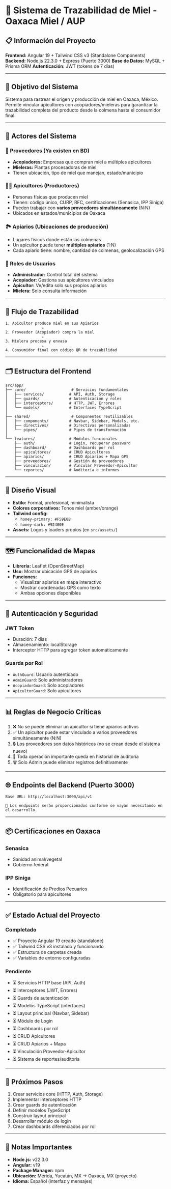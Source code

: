 # 🍯 Sistema de Trazabilidad de Miel - Oaxaca Miel / AUP

## 📋 Información del Proyecto

**Frontend:** Angular 19 + Tailwind CSS v3 (Standalone Components)
**Backend:** Node.js 22.3.0 + Express (Puerto 3000)
**Base de Datos:** MySQL + Prisma ORM
**Autenticación:** JWT (tokens de 7 días)

---

## 🎯 Objetivo del Sistema

Sistema para rastrear el origen y producción de miel en Oaxaca, México. Permite vincular apicultores con acopiadores/mieleras para garantizar la trazabilidad completa del producto desde la colmena hasta el consumidor final.

---

## 👥 Actores del Sistema

### 🏢 Proveedores (Ya existen en BD)
- **Acopiadores:** Empresas que compran miel a múltiples apicultores
- **Mieleras:** Plantas procesadoras de miel
- Tienen ubicación, tipo de miel que manejan, estado/municipio

### 👨‍🌾 Apicultores (Productores)
- Personas físicas que producen miel
- Tienen: código único, CURP, RFC, certificaciones (Senasica, IPP Siniga)
- Pueden trabajar con **varios proveedores simultáneamente** (N:N)
- Ubicados en estados/municipios de Oaxaca

### 🏞️ Apiarios (Ubicaciones de producción)
- Lugares físicos donde están las colmenas
- Un apicultor puede tener **múltiples apiarios** (1:N)
- Cada apiario tiene: nombre, cantidad de colmenas, geolocalización GPS

### 👤 Roles de Usuarios
- **Administrador:** Control total del sistema
- **Acopiador:** Gestiona sus apicultores vinculados
- **Apicultor:** Ve/edita solo sus propios apiarios
- **Mielera:** Solo consulta información

---

## 🔄 Flujo de Trazabilidad
```
1. Apicultor produce miel en sus Apiarios
                ↓
2. Proveedor (Acopiador) compra la miel
                ↓
3. Mielera procesa y envasa
                ↓
4. Consumidor final con código QR de trazabilidad
```

---

## 🗂️ Estructura del Frontend
```
src/app/
├── core/                    # Servicios fundamentales
│   ├── services/           # API, Auth, Storage
│   ├── guards/             # Autenticación y roles
│   ├── interceptors/       # HTTP, JWT, Errores
│   └── models/             # Interfaces TypeScript
│
├── shared/                  # Componentes reutilizables
│   ├── components/         # Navbar, Sidebar, Modals, etc.
│   ├── directives/         # Directivas personalizadas
│   └── pipes/              # Pipes de transformación
│
└── features/               # Módulos funcionales
    ├── auth/               # Login, recuperar password
    ├── dashboard/          # Dashboards por rol
    ├── apicultores/        # CRUD Apicultores
    ├── apiarios/           # CRUD Apiarios + Mapa GPS
    ├── proveedores/        # Gestión de proveedores
    ├── vinculacion/        # Vincular Proveedor-Apicultor
    └── reportes/           # Auditoría e informes
```

---

## 🎨 Diseño Visual

- **Estilo:** Formal, profesional, minimalista
- **Colores corporativos:** Tonos miel (amber/orange)
- **Tailwind config:**
  - `honey-primary: #F59E0B`
  - `honey-dark: #92400E`
- **Assets:** Logos y loaders propios (en `src/assets/`)

---

## 🗺️ Funcionalidad de Mapas

- **Librería:** Leaflet (OpenStreetMap)
- **Uso:** Mostrar ubicación GPS de apiarios
- **Funciones:**
  - Visualizar apiarios en mapa interactivo
  - Mostrar coordenadas GPS como texto
  - Ambas opciones disponibles

---

## 🔐 Autenticación y Seguridad

### JWT Token
- Duración: 7 días
- Almacenamiento: localStorage
- Interceptor HTTP para agregar token automáticamente

### Guards por Rol
- `AuthGuard`: Usuario autenticado
- `AdminGuard`: Solo administradores
- `AcopiadorGuard`: Solo acopiadores
- `ApicultorGuard`: Solo apicultores

---

## 📊 Reglas de Negocio Críticas

1. ❌ No se puede eliminar un apicultor si tiene apiarios activos
2. ✅ Un apicultor puede estar vinculado a varios proveedores simultáneamente (N:N)
3. 🔒 Los proveedores son datos históricos (no se crean desde el sistema nuevo)
4. 📝 Toda operación importante queda en historial de auditoría
5. 🗑️ Solo Admin puede eliminar registros definitivamente

---

## 🌐 Endpoints del Backend (Puerto 3000)
```
Base URL: http://localhost:3000/api/v1

📌 Los endpoints serán proporcionados conforme se vayan necesitando en el desarrollo.
```
---

## 📦 Certificaciones en Oaxaca

### Senasica
- Sanidad animal/vegetal
- Gobierno federal

### IPP Siniga
- Identificación de Predios Pecuarios
- Obligatorio para apicultores

---

## ✅ Estado Actual del Proyecto

### Completado
- ✅ Proyecto Angular 19 creado (standalone)
- ✅ Tailwind CSS v3 instalado y funcionando
- ✅ Estructura de carpetas creada
- ✅ Variables de entorno configuradas

### Pendiente
- ⏳ Servicios HTTP base (API, Auth)
- ⏳ Interceptores (JWT, Errores)
- ⏳ Guards de autenticación
- ⏳ Modelos TypeScript (interfaces)
- ⏳ Layout principal (Navbar, Sidebar)
- ⏳ Módulo de Login
- ⏳ Dashboards por rol
- ⏳ CRUD Apicultores
- ⏳ CRUD Apiarios + Mapa
- ⏳ Vinculación Proveedor-Apicultor
- ⏳ Sistema de reportes/auditoría

---

## 🚀 Próximos Pasos

1. Crear servicios core (HTTP, Auth, Storage)
2. Implementar interceptores HTTP
3. Crear guards de autenticación
4. Definir modelos TypeScript
5. Construir layout principal
6. Desarrollar módulo de login
7. Crear dashboards diferenciados por rol

---

## 📝 Notas Importantes

- **Node.js:** v22.3.0
- **Angular:** v19
- **Package Manager:** npm
- **Ubicación:** Mérida, Yucatán, MX → Oaxaca, MX (proyecto)
- **Idioma:** Español (interfaz y mensajes)